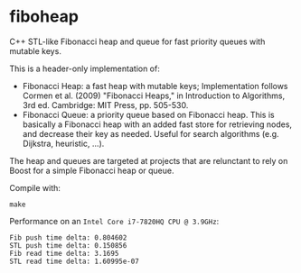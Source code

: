 fiboheap
========

C++ STL-like Fibonacci heap and queue for fast priority queues with mutable keys.

This is a header-only implementation of:
* Fibonacci Heap: a fast heap with mutable keys;
  Implementation follows Cormen et al. (2009) "Fibonacci Heaps," in Introduction to Algorithms, 3rd ed. Cambridge: MIT Press, pp. 505-530.
* Fibonacci Queue: a priority queue based on Fibonacci heap. This is basically a Fibonacci heap with an added fast store for retrieving nodes, and decrease their key as needed. Useful for search algorithms (e.g. Dijkstra, heuristic, ...).

The heap and queues are targeted at projects that are relunctant to rely on Boost for a simple Fibonacci heap or queue.

Compile with:
```
make
```

Performance on an `Intel Core i7-7820HQ CPU @ 3.9GHz`:
```
Fib push time delta: 0.804602
STL push time delta: 0.150856
Fib read time delta: 3.1695
STL read time delta: 1.60995e-07

```
